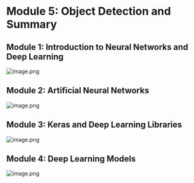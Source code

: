 

# Module 5: Object Detection and Summary
## Module 1: Introduction to Neural Networks and Deep Learning
![image.png](https://prod-files-secure.s3.us-west-2.amazonaws.com/03e82b26-cccb-4906-bb56-adabcbdc0655/a8d40bcb-c482-4026-8872-311e16b2dc63/image.png?X-Amz-Algorithm=AWS4-HMAC-SHA256&X-Amz-Content-Sha256=UNSIGNED-PAYLOAD&X-Amz-Credential=AKIAT73L2G45FSPPWI6X%2F20250126%2Fus-west-2%2Fs3%2Faws4_request&X-Amz-Date=20250126T171222Z&X-Amz-Expires=3600&X-Amz-Signature=a1500b69614543b43f5b86dd8fe312268bd8e501dc4558a2b0194539110d7298&X-Amz-SignedHeaders=host&x-id=GetObject)
## Module 2: Artificial Neural Networks
![image.png](https://prod-files-secure.s3.us-west-2.amazonaws.com/03e82b26-cccb-4906-bb56-adabcbdc0655/5157ca89-62da-41d9-a98f-6432b71047a9/image.png?X-Amz-Algorithm=AWS4-HMAC-SHA256&X-Amz-Content-Sha256=UNSIGNED-PAYLOAD&X-Amz-Credential=AKIAT73L2G45FSPPWI6X%2F20250126%2Fus-west-2%2Fs3%2Faws4_request&X-Amz-Date=20250126T171222Z&X-Amz-Expires=3600&X-Amz-Signature=a945e596276b223f53a947ea67f58a0c3d1fb103be17eee7159885cc2d4f33eb&X-Amz-SignedHeaders=host&x-id=GetObject)
## Module 3: Keras and Deep Learning Libraries
![image.png](https://prod-files-secure.s3.us-west-2.amazonaws.com/03e82b26-cccb-4906-bb56-adabcbdc0655/5089ce50-05f1-470d-ad42-42503bf1df5f/image.png?X-Amz-Algorithm=AWS4-HMAC-SHA256&X-Amz-Content-Sha256=UNSIGNED-PAYLOAD&X-Amz-Credential=AKIAT73L2G45FSPPWI6X%2F20250126%2Fus-west-2%2Fs3%2Faws4_request&X-Amz-Date=20250126T171222Z&X-Amz-Expires=3600&X-Amz-Signature=10963c82fe2c70a4f38cbee5a9be7892e6e1b17affc0a0aaa9748e2736c20577&X-Amz-SignedHeaders=host&x-id=GetObject)
## Module 4: Deep Learning Models
![image.png](https://prod-files-secure.s3.us-west-2.amazonaws.com/03e82b26-cccb-4906-bb56-adabcbdc0655/4e22fcb0-cfbc-4d28-b961-b9b8fde071f0/image.png?X-Amz-Algorithm=AWS4-HMAC-SHA256&X-Amz-Content-Sha256=UNSIGNED-PAYLOAD&X-Amz-Credential=AKIAT73L2G45FSPPWI6X%2F20250126%2Fus-west-2%2Fs3%2Faws4_request&X-Amz-Date=20250126T171222Z&X-Amz-Expires=3600&X-Amz-Signature=4cbee5ff3291840218e7af8075168d1bf7491589686686fd680dae888080fbac&X-Amz-SignedHeaders=host&x-id=GetObject)